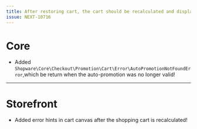 ```yaml
---
title: After restoring cart, the cart should be recalculated and display hints.
issue: NEXT-10716
---
```

# Core
*  Added `Shopware\Core\Checkout\Promotion\Cart\Error\AutoPromotionNotFoundError`,which be return when the auto-promotion was no longer valid!
___
# Storefront
*  Added error hints in cart canvas after the shopping cart is recalculated!
